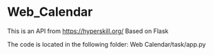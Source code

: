 # Web_Calendar

This is an API from https://hyperskill.org/
Based on Flask

The code is located in the following folder: Web Calendar/task/app.py
